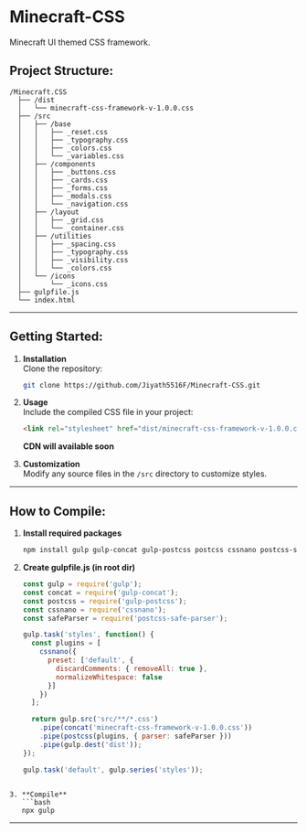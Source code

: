 # Minecraft-CSS
Minecraft UI themed CSS framework.

## Project Structure:

```plaintext
/Minecraft.CSS
  ├── /dist
  │   └── minecraft-css-framework-v-1.0.0.css
  ├── /src
  │   ├── /base
  │   │   ├── _reset.css
  │   │   ├── _typography.css
  │   │   ├── _colors.css
  │   │   └── _variables.css
  │   ├── /components
  │   │   ├── _buttons.css
  │   │   ├── _cards.css
  │   │   ├── _forms.css
  │   │   ├── _modals.css
  │   │   └── _navigation.css
  │   ├── /layout
  │   │   ├── _grid.css
  │   │   └── _container.css
  │   ├── /utilities
  │   │   ├── _spacing.css
  │   │   ├── _typography.css
  │   │   ├── _visibility.css
  │   │   └── _colors.css
  │   └── /icons
  │       └── _icons.css
  ├── gulpfile.js
  └── index.html
  ```
---

## Getting Started:

1. **Installation**  
   Clone the repository:
   ```bash
   git clone https://github.com/Jiyath5516F/Minecraft-CSS.git
   ```

2. **Usage**  
   Include the compiled CSS file in your project:
   ```html
   <link rel="stylesheet" href="dist/minecraft-css-framework-v-1.0.0.css">
   ```

   **CDN will available soon**

3. **Customization**  
   Modify any source files in the `/src` directory to customize styles.
   
---

## How to Compile:

1. **Install required packages**
   ```bash
   npm install gulp gulp-concat gulp-postcss postcss cssnano postcss-safe-parser --save-dev
   ```

2. **Create gulpfile.js (in root dir)**  
   ```js
   const gulp = require('gulp');
   const concat = require('gulp-concat');
   const postcss = require('gulp-postcss');
   const cssnano = require('cssnano');
   const safeParser = require('postcss-safe-parser');
   
   gulp.task('styles', function() {
     const plugins = [
       cssnano({
         preset: ['default', {
           discardComments: { removeAll: true },
           normalizeWhitespace: false
         }]
       })
     ];
   
     return gulp.src('src/**/*.css')
       .pipe(concat('minecraft-css-framework-v-1.0.0.css'))
       .pipe(postcss(plugins, { parser: safeParser }))
       .pipe(gulp.dest('dist'));
   });
   
   gulp.task('default', gulp.series('styles'));
```

3. **Compile**  
   ```bash
   npx gulp
```

---
